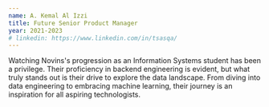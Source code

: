 ```yaml
---
name: A. Kemal Al Izzi
title: Future Senior Product Manager
year: 2021-2023
# linkedin: https://www.linkedin.com/in/tsasqa/
---
```


Watching Novins's progression as an Information Systems student has been a privilege. Their proficiency in backend engineering is evident, but what truly stands out is their drive to explore the data landscape. From diving into data engineering to embracing machine learning, their journey is an inspiration for all aspiring technologists.
